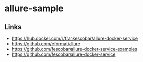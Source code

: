 # allure-sample

## Links

- https://hub.docker.com/r/frankescobar/allure-docker-service
- https://github.com/eformat/allure
- https://github.com/fescobar/allure-docker-service-examples
- https://github.com/fescobar/allure-docker-service
